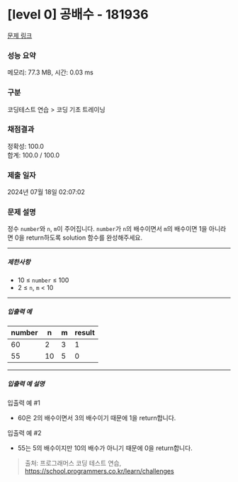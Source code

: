 # [level 0] 공배수 - 181936 

[문제 링크](https://school.programmers.co.kr/learn/courses/30/lessons/181936) 

### 성능 요약

메모리: 77.3 MB, 시간: 0.03 ms

### 구분

코딩테스트 연습 > 코딩 기초 트레이닝

### 채점결과

정확성: 100.0<br/>합계: 100.0 / 100.0

### 제출 일자

2024년 07월 18일 02:07:02

### 문제 설명

<p>정수 <code>number</code>와 <code>n</code>, <code>m</code>이 주어집니다. <code>number</code>가 <code>n</code>의 배수이면서 <code>m</code>의 배수이면 1을 아니라면 0을 return하도록 solution 함수를 완성해주세요.</p>

<hr>

<h5>제한사항</h5>

<ul>
<li>10 ≤ <code>number</code> ≤ 100</li>
<li>2 ≤ <code>n</code>, <code>m</code> &lt; 10</li>
</ul>

<hr>

<h5>입출력 예</h5>
<table class="table">
        <thead><tr>
<th>number</th>
<th>n</th>
<th>m</th>
<th>result</th>
</tr>
</thead>
        <tbody><tr>
<td>60</td>
<td>2</td>
<td>3</td>
<td>1</td>
</tr>
<tr>
<td>55</td>
<td>10</td>
<td>5</td>
<td>0</td>
</tr>
</tbody>
      </table>
<hr>

<h5>입출력 예 설명</h5>

<p>입출력 예 #1</p>

<ul>
<li>60은 2의 배수이면서 3의 배수이기 때문에 1을 return합니다.</li>
</ul>

<p>입출력 예 #2</p>

<ul>
<li>55는 5의 배수이지만 10의 배수가 아니기 때문에 0을 return합니다.</li>
</ul>


> 출처: 프로그래머스 코딩 테스트 연습, https://school.programmers.co.kr/learn/challenges